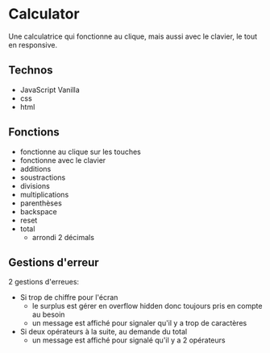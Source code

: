 # Calculator

Une calculatrice qui fonctionne au clique, mais aussi avec le clavier, le tout en responsive.

## Technos 

- JavaScript Vanilla
- css
- html

## Fonctions

- fonctionne au clique sur les touches
- fonctionne avec le clavier 
- additions
- soustractions
- divisions
- multiplications
- parenthèses
- backspace
- reset
- total
  - arrondi 2 décimals

## Gestions d'erreur

2 gestions d'erreues:

- Si trop de chiffre pour l'écran
  - le surplus est gérer en overflow hidden donc toujours pris en compte au besoin 
  - un message est affiché pour signaler qu'il y a trop de caractères
- Si deux opérateurs à la suite, au demande du total
  - un message est affiché pour signalé qu'il y a 2 opérateurs